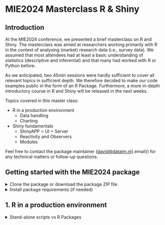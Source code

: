 # MIE2024 Masterclass R & Shiny

## Introduction

At the MIE2024 conference, we presented a brief masterclass on R and Shiny. The masterclass was aimed at researchers working primarily with R in the context of analysing (market) research data (i.e., survey data). We assumed that most attendees had at least a basic understanding of statistics (descriptive and inferential) and that many had worked with R or Python before.  

As we anticipated, two 45min sessions were hardly sufficient to cover all relevant topics in sufficient depth. We therefore decided to make our code examples public in the form of an R Package. Furthermore, a more in-depth introductory course in R and Shiny will be released in the next weeks. 

Topics covered in this master class:

<ul>
<li>R in a production environment
    <ul>
        <li>Data handling</li>
        <li>Charting</li>
    </ul>
</li>
<li>Shiny fundamentals
    <ul>
        <li>ShinyAPP = UI + Server</li>
        <li>Reactivity and Observers</li>
        <li>Modules</li>
    </ul>
</li> 
</ul>

Feel free to contact the package maintainer ([david\@dataim.nl](mailto:david@dataim.nl){.email}) for any technical matters or follow-up questions.

## Getting started with the MIE2024 package

<details>

<summary>Clone the package or download the package ZIP file</summary>

Traditional git clone:

```         
git clone https://github.com/DataIMLabs/MIE2024/
```

Github clone via GitHub's command line interface (CLI):

```         
gh repo clone DataIMLabs/MIE2024
```

Zip download: [<https://github.com/DataIMLabs/MIE2024/archive/refs/heads/main.zip>]

</summary>
</details>

<details>
<summary>Install package requirements (if needed)</summary>

Most likely, the following packages are already installed. 
If not, run the code below to install the required dependencies

``` r
install.packages("plotly")
install.packages("shiny")
install.packages("data.table")
install.packages("magrittr")
install.packages("ggplot2")
install.packages("devtools")
install.packages("purrr")
install.packages("rlang")
```

</details>


## 1. R in a production environment 

<details>
<summary>Stand-alone scripts vs R Packages</summary>

In a production environment, having a standardized way of organizing source code can save a lot of time. There are generally two ways of organizing R code, namely (a) stand alone script files and (b) a package. We strongly favor the package approach for anything that is more than a simple example. Next, we outline the main differences: 

<details>
<summary>**R as a scripting tool.**</summary>

Using R as a scripting tool typically involves writing stand-alone script files executed in a sequential manner. Such scripts often start with library statements at the top to load necessary packages, followed by a mix of data manipulation, analysis, and visualization commands. This approach is suited for data analysis tasks where the workflow is linear, and the code is not intended for reuse or distribution. The audience for script files is generally analysts or data scientists who are conducting exploratory data analysis or developing a proof of concept.
<details>

<details>
<summary>**Organizing code in an R package.**</summary>
In contrast, making an R Package involves structuring R code, documentation, and data in a standardized format, enabling code reuse, sharing, and distribution. R packages include namespaces to manage function names and avoid conflicts, and they require documentation for each exported function, making the code easier to understand and use by others. Packages may also contain tests to ensure code reliability and vignettes for in-depth examples. The package methodology targets a broader audience, including developers and end-users looking for reliable and reusable R functions or sets of functions for specific tasks.
</details>

The advantages of using the package methodology include enhanced code organization, ease of maintenance, and the ability to share your work with a wider community. Packages facilitate collaboration among developers and ensure that code can be easily updated and extended. Additionally, the use of packages promotes best practices in programming and software development, contributing to the overall quality and robustness of R code in the community.

Further reading: 

[https://r-pkgs.org/]



</details>


<details>
<summary>Data handling </summary>
Base R, tidyverse, and data.table are three prominent ecosystems in R for data manipulation and analysis, each catering to different preferences and requirements.

Base R is the foundational ecosystem that comes with R itself, providing a wide range of tools for statistical analysis, graphics, and general programming. Its audience includes statisticians, researchers, and R programmers who prefer a more traditional approach to data manipulation and analysis. The syntax in base R can be less intuitive for complex data manipulation tasks but offers a solid foundation for statistical analysis.

The tidyverse, on the other hand, is a collection of R packages designed for data science, offering a coherent and fluent syntax to wrangle, analyze, and visualize data. Its core packages, like dplyr for data manipulation and ggplot2 for data visualization, follow a consistent philosophy centered around tidy data. The tidyverse is particularly popular among data scientists and analysts who prioritize readability and ease of use, making it ideal for those new to R or data science.

Data.table excels in performance, particularly for large datasets, due to its design and programming paradigm that minimizes memory usage and optimizes execution speed. Its syntax, while powerful, has a steeper learning curve, which can be a barrier for new users but is highly valued by those working with large data sets where execution speed is critical. The primary audience for data.table includes data analysts, statisticians, and data engineers who require the high-performance computing capabilities it offers for big data tasks.
 
### Plotting

```R

 plot_ly(dt,
    x      = ~type, 
    y      = ~counts, 
    type   = 'bar',
    marker = list(
        color = 'rgba(55, 128, 191, 0.6)',
        line  = list(color = 'rgba(55, 128, 191, 1.0)', width = 1.5))
    ) %>% 
    layout(
        title = list(text = ''),
        xaxis = list(title = 'User type'),
        yaxis = list(title = 'Aantal')
    )

```

</details>

## 2. Shiny fundamentals

Shiny is a web application framework for R, allowing users to build interactive web applications directly from R. Shiny provides an extensive range of tools to create dynamic user interfaces in which users can interact with their data and visualizations in real-time. Shiny applications are highly versatile, ranging from simple data summaries to complex data analyses and visual models.

The core advantage of Shiny is its ability to enable R users&emdash;who may not have web development experience&emdash;to deploy analyses or models as applications that can be shared on the web. This makes analytical results accessible to a broader audience, without requiring them to run R code locally.

Shiny applications are built around two main components, namely the user interface (UI), which controls the layout and appearance of the app, and the server which includes the instructions to build the app's reactive (output) elements based on user input. 
 
```mermaid
flowchart TD
    ShinyAPP-->UI;
    ShinyAPP-->S[Server];  
    UI-->HTML
    UI-->I[Input];
    UI-->O[Output];
    S-->Reactives
    S-->Observers
    S-->Modules   
```

<details>
<summary>Basic structure of a Shiny APP</summary>


``` R
library(shiny)

ui <- fluidPage(
    # Show the user interface
)

server <- function(input, output, session) {
    # Perform logic on input and output
}

shinyApp(ui, server) 
```

</details>

 
 
